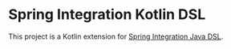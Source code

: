 Spring Integration Kotlin DSL
===============================

This project is a Kotlin extension for [Spring Integration Java DSL].

[Spring Integration Java DSL]: https://docs.spring.io/spring-integration/docs/current/reference/html/#java-dsl
